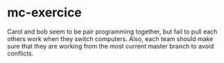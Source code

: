# mc-exercice

Carol and bob seem to be pair programming together, but fail to pull each others work when they switch computers.  Also, each team should make sure that they are working from the most current master branch to avoid conflicts.
